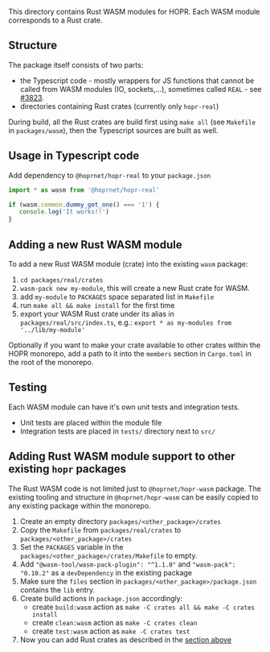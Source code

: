 This directory contains Rust WASM modules for HOPR.
Each WASM module corresponds to a Rust crate.

## Structure

The package itself consists of two parts:

- the Typescript code - mostly wrappers for JS functions that cannot be called from WASM modules (IO, sockets,...), sometimes called `REAL` - see [#3823](https://github.com/hoprnet/hoprnet/issues/3823).
- directories containing Rust crates (currently only `hopr-real`)

During build, all the Rust crates are build first using `make all` (see `Makefile` in `packages/wasm`), then the Typescript sources are built as well.

## Usage in Typescript code

Add dependency to `@hoprnet/hopr-real` to your `package.json`

```typescript
import * as wasm from '@hoprnet/hopr-real'

if (wasm.common.dummy_get_one() === '1') {
   console.log('It works!!')
}
```

## <a id="adding_mod"></a> Adding a new Rust WASM module

To add a new Rust WASM module (crate) into the existing `wasm` package:

1. `cd packages/real/crates`
2. `wasm-pack new my-module`, this will create a new Rust crate for WASM.
3. add `my-module` to `PACKAGES` space separated list in `Makefile`
4. run `make all && make install` for the first time
5. export your WASM Rust crate under its alias in `packages/real/src/index.ts`, e.g.: `export * as my-modules from '../lib/my-module'`

Optionally if you want to make your crate available to other crates within the HOPR monorepo,
add a path to it into the `members` section in `Cargo.toml` in the root of the monorepo.

## Testing

Each WASM module can have it's own unit tests and integration tests.

- Unit tests are placed within the module file
- Integration tests are placed in `tests/` directory next to `src/`

## Adding Rust WASM module support to other existing `hopr` packages

The Rust WASM code is not limited just to `@hoprnet/hopr-wasm` package. The existing tooling and structure in `@hoprnet/hopr-wasm` can be easily copied to any existing package within the monorepo.

1. Create an empty directory `packages/<other_package>/crates`
2. Copy the `Makefile` from `packages/real/crates` to `packages/<other_package>/crates`
3. Set the `PACKAGES` variable in the `packages/<other_package>/crates/Makefile` to empty.
4. Add `"@wasm-tool/wasm-pack-plugin": "^1.1.0"` and `"wasm-pack": "0.10.2"` as a `devDependency` in the existing package
5. Make sure the `files` section in `packages/<other_package>/package.json` contains the `lib` entry.
6. Create build actions in `package.json` accordingly:
   - create `build:wasm` action as `make -C crates all && make -C crates install`
   - create `clean:wasm` action as `make -C crates clean`
   - create `test:wasm` action as `make -C crates test`
7. Now you can add Rust crates as described in the [section above](#adding_mod)
